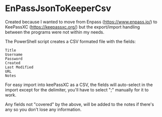 # EnPassJsonToKeeperCsv

Created because I wanted to move from Enpass (https://www.enpass.io/) to KeePassXC (https://keepassxc.org/) but the export/import handling between the programs were not within my needs.

The PowerShell script creates a CSV formated file with the fields:

```
Title
Username
Password
Created
Last Modified
URL
Notes
```

For easy import into keePassXC as a CSV, the fields will auto-select in the import except for the delimiter, you'll have to select ";" manually for it to work.

Any fields not "covered" by the above, will be added to the notes if there's any so you don't lose any information.
